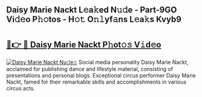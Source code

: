 ## Daisy Marie Nackt L𝚎a𝚔ed N𝚞𝚍e - Part-9GO Vi𝚍𝚎o P𝚑𝚘tos - H𝚘𝚝 O𝚗𝚕yf𝚊ns L𝚎a𝚔s Kvyb9

# <h2><a href="http://kf8xhi.oniu.top/?m=Daisy+Marie+Nackt">🔗👉 🔴 Daisy Marie Nackt P𝚑ot𝚘𝚜 V𝚒d𝚎o</a></h2>

[![Daisy Marie Nackt Nu𝚍e𝚜](https://i.imgur.com/0qMVB7G.gif)](http://kf8xhi.oniu.top/?m=Daisy+Marie+Nackt)
Social media personality Daisy Marie Nackt, acclaimed for publishing dance and lifestyle material, consisting of presentations and personal blogs. Exceptional circus performer Daisy Marie Nackt, famed for their remarkable skills and accomplishments in various circus acts.  
